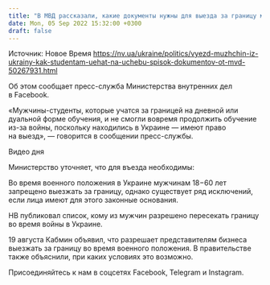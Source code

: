 ```yaml
---
title: "В МВД рассказали, какие документы нужны для выезда за границу мужчинам-студентам — список"
date: Mon, 05 Sep 2022 15:32:00 +0300
draft: false
---
```

Источник: Новое Время https://nv.ua/ukraine/politics/vyezd-muzhchin-iz-ukrainy-kak-studentam-uehat-na-uchebu-spisok-dokumentov-ot-mvd-50267931.html


Об этом сообщает пресс-служба Министерства внутренних дел в Facebook.

«Мужчины-студенты, которые учатся за границей на дневной или дуальной форме обучения, и не смогли вовремя продолжить обучение из-за войны, поскольку находились в Украине — имеют право на выезд», — говорится в сообщении пресс-службы. 

 Видео дня   

Министерство уточняет, что для въезда необходимы:

Во время военного положения в Украине мужчинам 18−60 лет запрещено выезжать за границу, однако существует ряд исключений, если лица имеют для этого законные основания.

НВ публиковал список, кому из мужчин разрешено пересекать границу во время войны в Украине. 

19 августа Кабмин объявил, что разрешает представителям бизнеса выезжать за границу во время военного положения. В правительстве также объяснили, при каких условиях это возможно.

Присоединяйтесь к нам в соцсетях Facebook, Telegram и Instagram.
